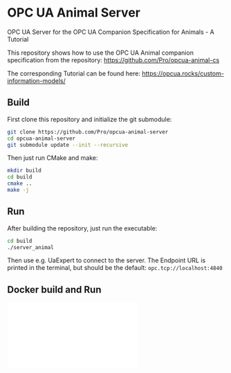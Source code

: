 # OPC UA Animal Server

OPC UA Server for the OPC UA Companion Specification for Animals - A Tutorial 

This repository shows how to use the OPC UA Animal companion specification from the repository:
https://github.com/Pro/opcua-animal-cs

The corresponding Tutorial can be found here:
https://opcua.rocks/custom-information-models/

## Build

First clone this repository and initialize the git submodule:

```bash
git clone https://github.com/Pro/opcua-animal-server
cd opcua-animal-server
git submodule update --init --recursive
```

Then just run CMake and make:

```bash
mkdir build
cd build
cmake ..
make -j
```

## Run

After building the repository, just run the executable:

```bash
cd build
./server_animal
```

Then use e.g. UaExpert to connect to the server.
The Endpoint URL is printed in the terminal, but should be the default: `opc.tcp://localhost:4840`

## Docker build and Run
![Docker](docker/README.md)